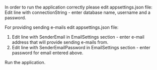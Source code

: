 In order to run the application correctly please edit appsettings.json file:
Edit line with connectionString - enter database name, username and a password.

For providing sending e-mails edit appsettings.json file:
1. Edit line with SenderEmail in EmailSettings section - enter e-mail address that will provide sending e-mails from.
2. Edit line with SenderEmailPassword in EmailSettings section - enter password for email entered above.

Run the application.
